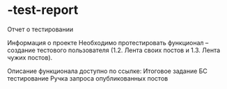 # -test-report
Отчет о тестировании

Информация о проекте
Необходимо протестировать функционал – создание тестового пользователя (1.2. Лента своих постов и 1.3. Лента чужих постов).

Описание функционала доступно по ссылке: Итоговое задание БС тестирование Ручка запроса опубликованных постов 
